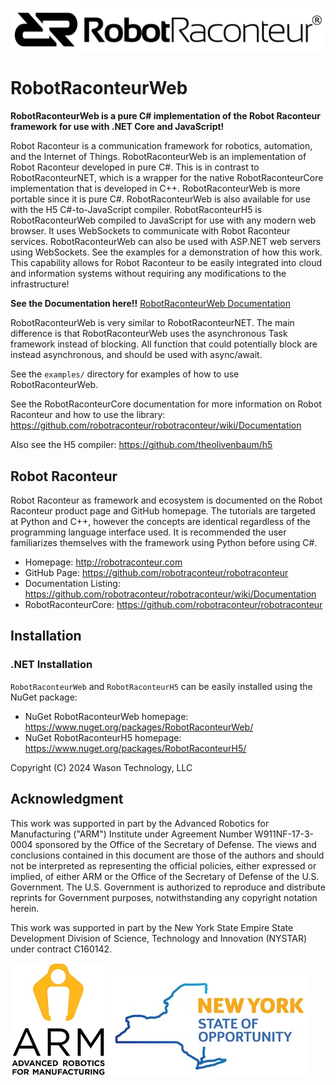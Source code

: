 <p align="center"><img src="docs/figures/logo-header.svg"></p>

# RobotRaconteurWeb

**RobotRaconteurWeb is a pure C\# implementation of the Robot Raconteur framework for use with .NET Core and
JavaScript!**

Robot Raconteur is a communication framework for robotics, automation, and the Internet of Things. RobotRaconteurWeb
is an implementation of Robot Raconteur developed in pure C#. This is in contrast to RobotRaconteurNET, which
is a wrapper for the native RobotRaconteurCore implementation that is developed in C++. RobotRaconteurWeb
is more portable since it is pure C#. RobotRaconteurWeb is also available for use with the H5 C#-to-JavaScript
compiler. RobotRaconteurH5 is RobotRaconteurWeb compiled to JavaScript for use with any modern web browser.
It uses WebSockets to communicate with Robot Raconteur services. RobotRaconteurWeb can also be used with ASP.NET
web servers using WebSockets. See the examples for a demonstration of how this work. This capability allows
for Robot Raconteur to be easily integrated into cloud and information systems without requiring any modifications
to the infrastructure!

**See the Documentation here!!** [RobotRaconteurWeb Documentation](https://github.com/robotraconteur/RobotRaconteurWeb/wiki/Documentation)

RobotRaconteurWeb is very similar to RobotRaconteurNET. The main difference is that RobotRaconteurWeb
uses the asynchronous Task framework instead of blocking. All function that could potentially block
are instead asynchronous, and should be used with async/await.

See the `examples/` directory for examples of how to use RobotRaconteurWeb.

See the RobotRaconteurCore documentation for more information on Robot Raconteur and how to use the library:
https://github.com/robotraconteur/robotraconteur/wiki/Documentation

Also see the H5 compiler: https://github.com/theolivenbaum/h5

## Robot Raconteur

Robot Raconteur as framework and ecosystem is documented on the Robot Raconteur product page and GitHub homepage.
The tutorials are targeted at Python and C++, however the concepts are identical regardless of the programming
language interface used. It is recommended the user familiarizes themselves with the framework using Python
before using C\#.

* Homepage: http://robotraconteur.com
* GitHub Page: https://github.com/robotraconteur/robotraconteur
* Documentation Listing: https://github.com/robotraconteur/robotraconteur/wiki/Documentation
* RobotRaconteurCore: https://github.com/robotraconteur/robotraconteur

## Installation
### .NET Installation

`RobotRaconteurWeb` and `RobotRaconteurH5` can be easily installed using the NuGet package:

* NuGet RobotRaconteurWeb homepage: https://www.nuget.org/packages/RobotRaconteurWeb/
* NuGet RobotRaconteurH5 homepage: https://www.nuget.org/packages/RobotRaconteurH5/

Copyright (C) 2024 Wason Technology, LLC

## Acknowledgment

This work was supported in part by the Advanced Robotics for Manufacturing ("ARM") Institute under Agreement Number W911NF-17-3-0004 sponsored by the Office of the Secretary of Defense. The views and conclusions contained in this document are those of the authors and should not be interpreted as representing the official policies, either expressed or implied, of either ARM or the Office of the Secretary of Defense of the U.S. Government. The U.S. Government is authorized to reproduce and distribute reprints for Government purposes, notwithstanding any copyright notation herein.

This work was supported in part by the New York State Empire State Development Division of Science, Technology and Innovation (NYSTAR) under contract C160142.

![](docs/figures/arm_logo.jpg) ![](docs/figures/nys_logo.jpg)
